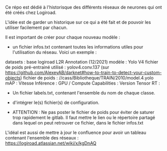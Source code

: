 Ce répo est dédié à l'historisque des différents réseaux de neurones qui ont été créés chez Logiroad.

L'idée est de garder un historique sur ce qui a été fait et de pouvoir les utiliser facilement par chacun.

Il est important de créer pour chaque nouveau modèle :
- un fichier infos.txt contenant toutes les informations utiles pour l'utilisation du réseau.
Voici un exemple :

datasets : base logiroad L2R Annotation (12/2021)
modèle : Yolo V4
fichier de poids pré-entrainé utilisé : yolov4.conv.137 (sur https://github.com/AlexeyAB/darknet#how-to-train-to-detect-your-custom-objects)
fichier de poids : //cass/Bibliotheque/TRAIN/2010/model.4.yolo
mAP : 
Vitesse Inférence :
GPU / Compute Capabilities :
Version Tensor RT :

- Un fichier labels.txt, contenant l'ensemble du nom de chaque classe.

- d'intégrer le(s) fichier(s) de configuration.
- ATTENTION : Ne pas poster le fichier de poids pour éviter de saturer trop rapidement le gitlab. Il faut mettre le lien ou le répertoire partagé dans lequel
on peut retrouver ce fichier, dans le fichier infos.txt


L'idéal est aussi de mettre à jour le confluence pour avoir un tableau contenant l'ensemble des réseaux :
https://logiroad.atlassian.net/wiki/x/kgDnAQ



